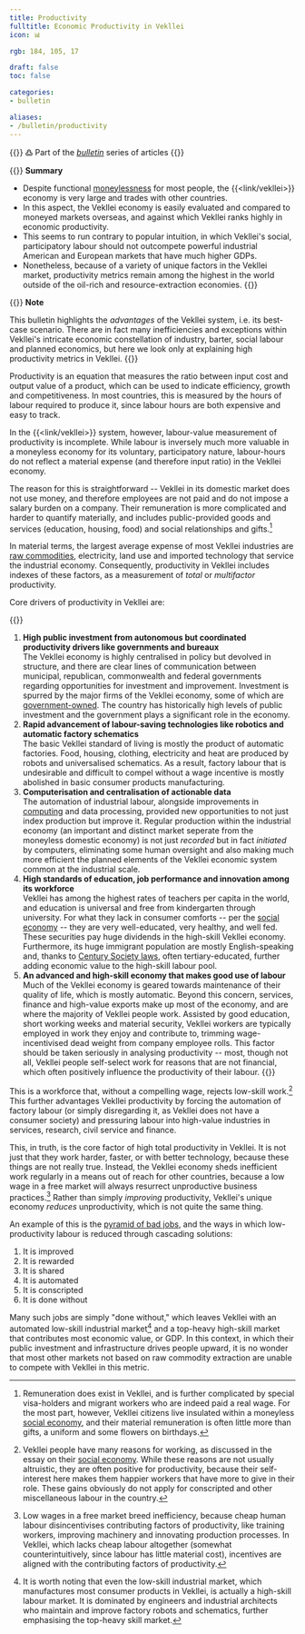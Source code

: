 ```yaml
---
title: Productivity
fulltitle: Economic Productivity in Vekllei
icon: 📊

rgb: 184, 105, 17

draft: false
toc: false

categories:
- bulletin

aliases:
- /bulletin/productivity
---
```

{{<hint>}}
߷ Part of the *[bulletin](/bulletin/)* series of articles
{{</hint>}}

{{<hint panel>}}
**Summary**

* Despite functional [moneylessness](/social-economy/) for most people, the {{<link/vekllei>}} economy is very large and trades with other countries.
* In this aspect, the Vekllei economy is easily evaluated and compared to moneyed markets overseas, and against which Vekllei ranks highly in economic productivity.
* This seems to run contrary to popular intuition, in which Vekllei's social, participatory labour should not outcompete powerful industrial American and European markets that have much higher GDPs.
* Nonetheless, because of a variety of unique factors in the Vekllei market, productivity metrics remain among the highest in the world outside of the oil-rich and resource-extraction economies.
{{</hint>}}

{{<hint note>}}
**Note**

This bulletin highlights the *advantages* of the Vekllei system, i.e. its best-case scenario. There are in fact many inefficiencies and exceptions within Vekllei's intricate economic constellation of industry, barter, social labour and planned economics, but here we look only at explaining high productivity metrics in Vekllei.
{{</hint>}}

Productivity is an equation that measures the ratio between input cost and output value of a product, which can be used to indicate efficiency, growth and competitiveness. In most countries, this is measured by the hours of labour required to produce it, since labour hours are both expensive and easy to track.

In the {{<link/vekllei>}} system, however, labour-value measurement of productivity is incomplete. While labour is inversely much more valuable in a moneyless economy for its voluntary, participatory nature, labour-hours do not reflect a material expense (and therefore input ratio) in the Vekllei economy.

The reason for this is straightforward -- Vekllei in its domestic market does not use money, and therefore employees are not paid and do not impose a salary burden on a company. Their remuneration is more complicated and harder to quantify materially, and includes public-provided goods and services (education, housing, food) and social relationships and gifts.[^remuneration]

In material terms, the largest average expense of most Vekllei industries are [raw commodities](/bulletin/natural-commodities/), electricity, land use and imported technology that service the industrial economy. Consequently, productivity in Vekllei includes indexes of these factors, as a measurement of *total* or *multifactor* productivity.

Core drivers of productivity in Vekllei are:

{{<hint panel>}}
1. **High public investment from autonomous but coordinated productivity drivers like governments and bureaux**
	<br>
	The Vekllei economy is highly centralised in policy but devolved in structure, and there are clear lines of communication between municipal, republican, commonwealth and federal governments regarding opportunities for investment and improvement. Investment is spurred by the major firms of the Vekllei economy, some of which are [government-owned](/state-industry/). The country has historically high levels of public investment and the government plays a significant role in the economy.
2. **Rapid advancement of labour-saving technologies like robotics and automatic factory schematics**
	<br>
	The basic Vekllei standard of living is mostly the product of automatic factories. Food, housing, clothing, electricity and heat are produced by robots and universalised schematics. As a result, factory labour that is undesirable and difficult to compel without a wage incentive is mostly abolished in basic consumer products manufacturing.
3. **Computerisation and centralisation of actionable data**
	<br>
	The automation of industrial labour, alongside improvements in [computing](/computers/) and data processing, provided new opportunities to not just index production but improve it. Regular production within the industrial economy (an important and distinct market seperate from the moneyless domestic economy) is not just *recorded* but in fact *initiated* by computers, eliminating some human oversight and also making much more efficient the planned elements of the Vekllei economic system common at the industrial scale.
4. **High standards of education, job performance and innovation among its workforce**
	<br>
	Vekllei has among the highest rates of teachers per capita in the world, and education is universal and free from kindergarten through university. For what they lack in consumer comforts -- per the [social economy](/social-economy/) -- they are very well-educated, very healthy, and well fed. These securities pay huge dividends in the high-skill Vekllei economy. Furthermore, its huge immigrant population are mostly English-speaking and, thanks to [Century Society laws](/century-society/), often tertiary-educated, further adding economic value to the high-skill labour pool.
5. **An advanced and high-skill economy that makes good use of labour**
	<br>
	Much of the Vekllei economy is geared towards maintenance of their quality of life, which is mostly automatic. Beyond this concern, services, finance and high-value exports make up most of the economy, and are where the majority of Vekllei people work. Assisted by good education, short working weeks and material security, Vekllei workers are typically employed in work they enjoy and contribute to, trimming wage-incentivised dead weight from company employee rolls. This factor should be taken seriously in analysing productivity -- most, though not all, Vekllei people self-select work for reasons that are not financial, which often positively influence the productivity of their labour.
{{</hint>}}

This is a workforce that, without a compelling wage, rejects low-skill work.[^influence] This further advantages Vekllei productivity by forcing the automation of factory labour (or simply disregarding it, as Vekllei does not have a consumer society) and pressuring labour into high-value industries in services, research, civil service and finance.

This, in truth, is the core factor of high total productivity in Vekllei. It is not just that they work harder, faster, or with better technology, because these things are not really true. Instead, the Vekllei economy sheds inefficient work regularly in a means out of reach for other countries, because a low wage in a free market will always resurrect unproductive business practices.[^unproductive] Rather than simply *improving* productivity, Vekllei's unique economy *reduces* unproductivity, which is not quite the same thing.

An example of this is the [pyramid of bad jobs](/millmint/essays/social-economy/#a-pyramid-of-bad-jobs), and the ways in which low-productivity labour is reduced through cascading solutions:

1. It is improved
2. It is rewarded
3. It is shared
4. It is automated
5. It is conscripted
6. It is done without

Many such jobs are simply "done without," which leaves Vekllei with an automated low-skill industrial market[^engineers] and a top-heavy high-skill market that contributes most economic value, or GDP. In this context, in which their public investment and infrastructure drives people upward, it is no wonder that most other markets not based on raw commodity extraction are unable to compete with Vekllei in this metric.

[^remuneration]: Remuneration does exist in Vekllei, and is further complicated by special visa-holders and migrant workers who are indeed paid a real wage. For the most part, however, Vekllei citizens live insulated within a moneyless [social economy](/social-economy/), and their material remuneration is often little more than gifts, a uniform and some flowers on birthdays.
[^influence]: Vekllei people have many reasons for working, as discussed in the essay on their [social economy](/social-economy/). While these reasons are not usually altruistic, they are often positive for productivity, because their self-interest here makes them happier workers that have more to give in their role. These gains obviously do not apply for conscripted and other miscellaneous labour in the country.
[^unproductive]: Low wages in a free market breed inefficiency, because cheap human labour disincentivises contributing factors of productivity, like training workers, improving machinery and innovating production processes. In Vekllei, which lacks cheap labour altogether (somewhat counterintuitively, since labour has little material cost), incentives are aligned with the contributing factors of productivity.
[^engineers]: It is worth noting that even the low-skill industrial market, which manufactures most consumer products in Vekllei, is actually a high-skill labour market. It is dominated by engineers and industrial architects who maintain and improve factory robots and schematics, further emphasising the top-heavy skill market.

<!--Regarding labour, the *social economy* is a shorthand for the realities of labour working in Vekllei. As a diverse and vast federal country, the practices and laws regarding labour vary between [republics](/republics/), but there common factors across them:

{{<hint panel>}}
1. Social and voluntary remuneration
2. Short working weeks
3. Local and personal employment
4. High-education and high-skill labour
5. High-trust society
{{</hint>}}-->

